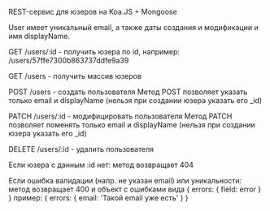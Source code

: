 REST-сервис для юзеров на Koa.JS + Mongoose

User имеет уникальный email, а также даты создания и модификации и имя displayName.

GET /users/:id - получить юзера по id, например: /users/57ffe7300b863737ddfe9a39

GET /users - получить массив юзеров

POST /users - создать пользователя
  Метод POST позволяет указать только email и displayName (нельзя при создании юзера указать его _id)

PATCH /users/:id - модифицировать пользователя
  Метод PATCH позволяет поменять только email и displayName (нельзя при создании юзера указать его _id)

DELETE /users/:id - удалить пользователя

Если юзера с данным :id нет:
   метод возвращает 404

Если ошибка валидации (напр. не указан email) или уникальности:
  метод возвращает 400 и объект с ошибками вида { errors: { field: error } }
  пример:
    {
      errors: {
        email: 'Такой email уже есть'
      }
    }
